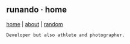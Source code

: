 ## runando · home
[home](https://runando.github.io/web/) | [about](https://runando.github.io/web/about/) | [random](https://runando.github.io/web/random.html)
```
Developer but also athlete and photographer.
```
